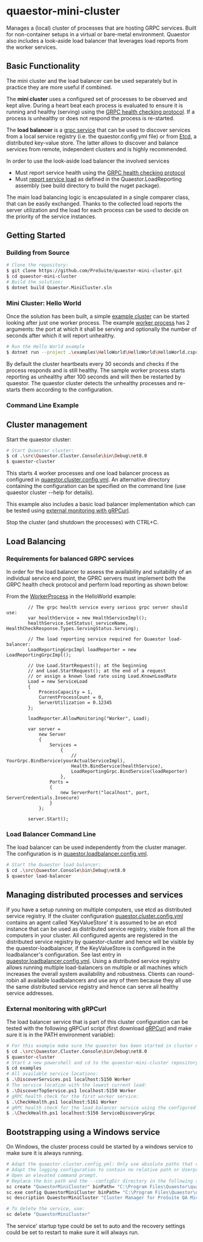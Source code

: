 # quaestor-mini-cluster
Manages a (local) cluster of processes that are hosting GRPC services. Built for non-container setups in a virtual or bare-metal environment. Quaestor also includes a look-aside load balancer that leverages load reports from the worker services.

## Basic Functionality

The mini cluster and the load balancer can be used separately but in practice they are more useful if combined.

The **mini cluster** uses a configured set of processes to be observed and kept alive. During a heart beat each process is evaluated to ensure it is running and healthy (serving) using the [GRPC health checking protocol](https://github.com/grpc/grpc/blob/master/doc/health-checking.md). If a process is unhealthy or does not respond the process is re-started.

The **load balancer** is a [grpc service](https://github.com/ProSuite/quaestor-mini-cluster/blob/main/src/Quaestor.ServiceDiscovery/service_discovery.proto) that can be used to discover services from a local service registry (i.e. the quaestor.config.yml file) or from [Etcd](https://etcd.io/), a distributed key-value store. The latter allows to discover and balance services from remote, independent clusters and is highly recommended.

In order to use the look-aside load balancer the involved services 

- Must report service health using the [GRPC health checking protocol](https://github.com/grpc/grpc/blob/master/doc/health-checking.md)
- Must [report service load](https://github.com/ProSuite/quaestor-mini-cluster/blob/main/src/Quaestor.LoadReporting/load_reporting.proto) as defined in the Quaestor.LoadReporting assembly (see build directory to build the nuget package).

The main load balancing logic is encapsulated in a single comparer class, that can be easily exchanged. Thanks to the collected load reports the server utilization and the load for each process can be used to decide on the priority of the service instances.

## Getting Started

### Building from Source

```sh
# Clone the repository:
$ git clone https://github.com/ProSuite/quaestor-mini-cluster.git
$ cd quaestor-mini-cluster
# Build the solution:
$ dotnet build Quaestor.MiniCluster.sln
```

### Mini Cluster: Hello World

Once the solution has been built, a simple [example cluster](https://github.com/ProSuite/quaestor-mini-cluster/blob/main/examples/HelloWorld/HelloWorld/Program.cs) can be started looking after just one worker process. The example [worker process](https://github.com/ProSuite/quaestor-mini-cluster/blob/main/examples/HelloWorld/WorkerProcess/Program.cs) has 2 arguments: the port at which it shall be serving and optionally the number of seconds after which it will report unhealthy.

```sh
# Run the Hello World example
$ dotnet run --project .\examples\HelloWorld\HelloWorld\HelloWorld.csproj
```

By default the cluster heartbeats every 30 seconds and checks if the process responds and is still healthy. The sample worker process starts reporting as unhealthy after 100 seconds and will then be restarted by quaestor. The quaestor cluster detects the unhealthy processes and re-starts them according to the configuration.

### Command Line Example

## Cluster management

Start the quaestor cluster:

```sh
# Start Quaestor cluster:
$ cd .\src\Quaestor.Cluster.Console\bin\Debug\net8.0
$ quaestor-cluster
```
This starts 4 worker processes and one load balancer process as configured in [quaestor.cluster.config.yml](https://github.com/ProSuite/quaestor-mini-cluster/blob/main/src/Quaestor.Cluster.Console/quaestor.cluster.config.yml). An alternative directory containing the configuration can be specified on the command line (use quaestor cluster --help for details).

This example also includes a basic load balancer implementation which can be tested using [external monitoring with gRPCurl](#external-monitoring-with-grpcurl).

Stop the cluster (and shutdown the processes) with CTRL+C.

## Load Balancing

### Requirements for balanced GRPC services

In order for the load balancer to assess the availability and suitability of an individual service end point, the GPRC servers must implement both the GRPC health check protocol and perform load reporting as shown below:

From the [WorkerProcess](https://github.com/ProSuite/quaestor-mini-cluster/blob/main/examples/HelloWorld/WorkerProcess/Program.cs) in the HelloWorld example:

			// The grpc health service every serious grpc server should use:
			var healthService = new HealthServiceImpl();
			healthService.SetStatus(_serviceName, HealthCheckResponse.Types.ServingStatus.Serving);
	
			// The load reporting service required for Quaestor load-balancer:
			LoadReportingGrpcImpl loadReporter = new LoadReportingGrpcImpl();
	
			// Use Load.StartRequest(); at the beginning
			// and Load.StartRequest(); at the end of a request
			// or assign a known load rate using Load.KnownLoadRate
			Load = new ServiceLoad
			{
				ProcessCapacity = 1,
				CurrentProcessCount = 0,
				ServerUtilization = 0.12345
			};
	
			loadReporter.AllowMonitoring("Worker", Load);
	
			var server =
				new Server
				{
					Services =
						{
							// YourGrpc.BindService(yourActualServiceImpl),
							Health.BindService(healthService),
							LoadReportingGrpc.BindService(loadReporter)
						},
					Ports =
					{
						new ServerPort("localhost", port, ServerCredentials.Insecure)
					}
				};
	
			server.Start();

### Load Balancer Command Line

The load balancer can be used independently from the cluster manager. The configuration is in [quaestor.loadbalancer.config.yml](https://github.com/ProSuite/quaestor-mini-cluster/blob/main/src/Quaestor.LoadBalancer.Console/quaestor.loadbalancer.config.yml).

```sh
# Start the Quaestor load balancer:
$ cd .\src\Quaestor.Console\bin\Debug\net8.0
$ quaestor load-balancer
```

## Managing distributed processes and services

If you have a setup running on multiple computers, use etcd as distributed service registry. If the cluster configuration [quaestor.cluster.config.yml](https://github.com/ProSuite/quaestor-mini-cluster/blob/main/src/Quaestor.Cluster.Console/quaestor.cluster.config.yml) contains an agent called 'KeyValueStore' it is
assumed to be an etcd instance that can be used as distributed service registry, visible from all the computers in your cluster. All configured agents are
registered in the distributed service registry by quaestor-cluster and hence will be visible by the quaestor-loadbalancer, if the KeyValueStore is configured
in the loadbalancer's configuration. See last entry in [quaestor.loadbalancer.config.yml](https://github.com/ProSuite/quaestor-mini-cluster/blob/main/src/Quaestor.LoadBalancer.Console/quaestor.loadbalancer.config.yml). Using a distributed service registry allows running multiple load-balancers on multiple or all machines 
which increases the overall system availability and robustness. Clients can round-robin all available loadbalancers and use any of them because they all use
the same distributed service registry and hence can serve all healthy service addresses.

### External monitoring with gRPCurl

The load balancer service that is part of this cluster configuration can be tested with the following gRPCurl script (first download [gRPCurl](https://github.com/fullstorydev/grpcurl/releases) and make sure it is in the PATH environment variable):
```sh
# For this example make sure the quaestor has been started in cluster mode:
$ cd .\src\Quaestor.Cluster.Console\bin\Debug\net8.0
$ quaestor-cluster
# Start a new powershell and cd to the quaestor-mini-cluster repository. Then:
$ cd examples
# All available service locations:
$ .\DiscoverServices.ps1 localhost:5150 Worker
# The service location with the lowest current load:
$ .\DiscoverTopService.ps1 localhost:5150 Worker
# gRPC health check for the first worker service:
$ .\CheckHealth.ps1 localhost:5161 Worker
# gRPC health check for the load balancer service using the configured service name:
$ .\CheckHealth.ps1 localhost:5150 ServiceDiscoveryGrpc
```

## Bootstrapping using a Windows service

On Windows, the cluster process could be started by a windows service to make sure it is always running.
```sh
# Adapt the quaestor.cluster.config.yml: Only use absolute paths that can be accessed by the local system account.
# Adapt the logging configuration to contain no relative path or Userprofile environment var.
# Open an elevated command prompt.
# Replace the bin path and the --configDir directory in the following statement (do not change the blank behind the = sign).
sc create "QuaestorMiniCluster" binPath= "C:\Program Files\Quaestor\quaestor-cluster.exe" DisplayName= "Quaestor Mini Cluster"
sc.exe config QuaestorMiniCluster binPath= "C:\Program Files\Quaestor\quaestor-cluster.exe --configDir \"C:\ProgramData\Dira GeoSystems\Quaestor\""
sc description QuaestorMiniCluster "Cluster Manager for ProSuite QA Microservices"

# To delete the service, use:
sc delete "QuaestorMiniCluster"
```

The service' startup type could be set to auto and the recovery settings could be set to restart to make sure it will always run.

